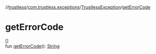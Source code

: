 //[trustless](../../../index.md)/[com.trustless.exceptions](../index.md)/[TrustlessException](index.md)/[getErrorCode](get-error-code.md)

# getErrorCode

[]\
fun [getErrorCode](get-error-code.md)(): [String](https://kotlinlang.org/api/latest/jvm/stdlib/kotlin/-string/index.html)
